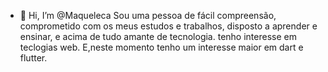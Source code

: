 - 👋 Hi, I’m @Maqueleca
Sou uma pessoa de fácil compreensão, comprometido com os meus estudos e trabalhos, disposto a aprender e ensinar, e acima de tudo amante de  tecnologia.
tenho interesse em teclogias web.
E,neste momento tenho um interesse maior em dart e flutter. 

<!---
Maqueleca/Maqueleca is a ✨ special ✨ repository because its `README.md` (this file) appears on your GitHub profile.
You can click the Preview link to take a look at your changes.
--->
